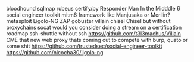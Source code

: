 bloodhound
sqlmap
rubeus
certify/py
Responder
Man In the Midddle 6
social engineer toolkit
mitm6
framework like Manjusaka or Merllin?
metasploit
Ligolo-NG
ZAP
gobuster
villain
chisel
Chisel but without proxychains
socat
would you consider doing a stream on a certification roadmap
ssh-shuttle without ssh
https://github.com/t3l3machus/Villain
CME
that new web proxy thats coming out to compete with burp, quato or some shit
https://github.com/trustedsec/social-engineer-toolkit
https://github.com/nicocha30/ligolo-ng
